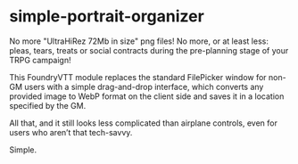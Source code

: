 # simple-portrait-organizer
No more "UltraHiRez 72Mb in size" png files! No more, or at least less: pleas, tears, treats or social contracts during the pre-planning stage of your TRPG campaign!

This FoundryVTT module replaces the standard FilePicker window for non-GM users with a simple drag-and-drop interface, which converts any provided image to WebP format on the client side and saves it in a location specified by the GM.

All that, and it still looks less complicated than airplane controls, even for users who aren’t that tech-savvy.

Simple.